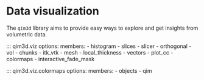 # Data visualization
The `qim3d` library aims to provide easy ways to explore and get insights from volumetric data. 

::: qim3d.viz
    options:
        members:
            - histogram
            - slices
            - slicer
            - orthogonal
            - vol
            - chunks
            - itk_vtk
            - mesh
            - local_thickness
            - vectors
            - plot_cc
            - colormaps
            - interactive_fade_mask
            
::: qim3d.viz.colormaps
    options:
        members:
            - objects
            - qim
